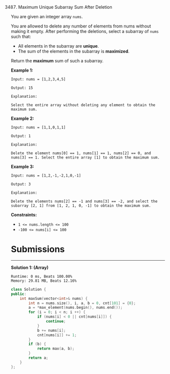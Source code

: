 3487. Maximum Unique Subarray Sum After Deletion

You are given an integer array `nums`.

You are allowed to delete any number of elements from nums without making it empty. After performing the deletions, select a subarray of `nums` such that:

* All elements in the subarray are **unique**.
* The sum of the elements in the subarray is **maximized**.

Return the **maximum** sum of such a subarray.

 

**Example 1:**
```
Input: nums = [1,2,3,4,5]

Output: 15

Explanation:

Select the entire array without deleting any element to obtain the maximum sum.
```

**Example 2:**
```
Input: nums = [1,1,0,1,1]

Output: 1

Explanation:

Delete the element nums[0] == 1, nums[1] == 1, nums[2] == 0, and nums[3] == 1. Select the entire array [1] to obtain the maximum sum.
```

**Example 3:**
```
Input: nums = [1,2,-1,-2,1,0,-1]

Output: 3

Explanation:

Delete the elements nums[2] == -1 and nums[3] == -2, and select the subarray [2, 1] from [1, 2, 1, 0, -1] to obtain the maximum sum.
```
 

**Constraints:**

* `1 <= nums.length <= 100`
* `-100 <= nums[i] <= 100`

# Submissions
---
**Solution 1: (Array)**
```
Runtime: 0 ms, Beats 100.00%
Memory: 29.81 MB, Beats 12.16%
```
```c++
class Solution {
public:
    int maxSum(vector<int>& nums) {
        int n = nums.size(), i, a, b = 0, cnt[101] = {0};
        a = *max_element(nums.begin(), nums.end());
        for (i = 0; i < n; i ++) {
            if (nums[i] < 0 || cnt[nums[i]]) {
                continue;
            }
            b += nums[i];
            cnt[nums[i]] += 1;
        }
        if (b) {
            return max(a, b);
        }
        return a;
    }
};
```
